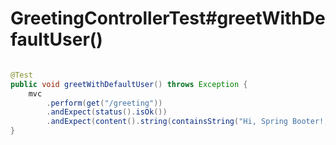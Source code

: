 # GreetingControllerTest#greetWithDefaultUser()

```java

@Test
public void greetWithDefaultUser() throws Exception {
    mvc
        .perform(get("/greeting"))
        .andExpect(status().isOk())
        .andExpect(content().string(containsString("Hi, Spring Booter!, how are you today?")));
}

```
